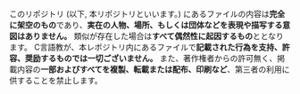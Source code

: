 このリポジトリ (以下, 本リポジトリといいます。) にあるファイルの内容は**完全に架空のもの**であり、**実在の人物、場所、もしくは団体などを表現や描写する意図はありません。**
類似が存在した場合は**すべて偶然性に起因するもの**ととなります。
C言語教が、本レポジトリ内にあるファイルで**記載された行為を支持、許容、奨励するものでは一切ございません。**
また、著作権者からの許可無く、掲載内容の**一部およびすべてを複製、転載または配布、印刷など**、第三者の利用に供することを禁止します。
